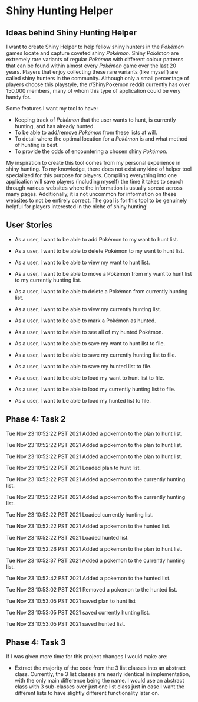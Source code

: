 # Shiny Hunting Helper

## Ideas behind Shiny Hunting Helper

I want to create Shiny Helper to help fellow shiny hunters in the *Pokémon* games 
locate and capture coveted shiny *Pokémon*. Shiny *Pokémon* are extremely rare variants
of regular *Pokémon* with different colour patterns that can be found within almost
every *Pokémon* game over the last 20 years. Players that enjoy collecting these rare
variants (like myself) are called shiny hunters in the community. Although only a 
small percentage of players choose this playstyle, the r/ShinyPokemon reddit currently
has over 150,000 members, many of whom this type of application could be very handy for.

Some features I want my tool to have:

- Keeping track of *Pokémon* that the user wants to hunt, is currently hunting, and has already hunted.
- To be able to add/remove *Pokémon* from these lists at will.
- To detail where the optimal location for a *Pokémon* is and what method of hunting is best.
- To provide the odds of encountering a chosen shiny *Pokémon*.

My inspiration to create this tool comes from my personal experience in shiny hunting.
To my knowledge, there does not exist any kind of helper tool specialized for this purpose
for players. Compiling everything into one application will save players (including myself)
the time it takes to search through various websites where the information is usually
spread across many pages. Additionally, it is not uncommon for information on these
websites to not be entirely correct. The goal is for this tool to be genuinely
helpful for players interested in the niche of shiny hunting!

## User Stories

- As a user, I want to be able to add Pokémon to my want to hunt list.
- As a user, I want to be able to delete Pokémon to my want to hunt list.
- As a user, I want to be able to view my want to hunt list.
- As a user, I want to be able to move a Pokémon from my want to hunt list to my currently hunting list.
- As a user, I want to be able to delete a Pokémon from currently hunting list.
- As a user, I want to be able to view my currently hunting list.
- As a user, I want to be able to mark a Pokémon as hunted.
- As a user, I want to be able to see all of my hunted Pokémon.

- As a user, I want to be able to save my want to hunt list to file.
- As a user, I want to be able to save my currently hunting list to file.
- As a user, I want to be able to save my hunted list to file.
- As a user, I want to be able to load my want to hunt list to file.
- As a user, I want to be able to load my currently hunting list to file.
- As a user, I want to be able to load my hunted list to file.

## Phase 4: Task 2

Tue Nov 23 10:52:22 PST 2021
Added a pokemon to the plan to hunt list.

Tue Nov 23 10:52:22 PST 2021
Added a pokemon to the plan to hunt list.

Tue Nov 23 10:52:22 PST 2021
Added a pokemon to the plan to hunt list.

Tue Nov 23 10:52:22 PST 2021
Loaded plan to hunt list.

Tue Nov 23 10:52:22 PST 2021
Added a pokemon to the currently hunting list.

Tue Nov 23 10:52:22 PST 2021
Added a pokemon to the currently hunting list.

Tue Nov 23 10:52:22 PST 2021
Loaded currently hunting list.

Tue Nov 23 10:52:22 PST 2021
Added a pokemon to the hunted list.

Tue Nov 23 10:52:22 PST 2021
Loaded hunted list.

Tue Nov 23 10:52:26 PST 2021
Added a pokemon to the plan to hunt list.

Tue Nov 23 10:52:37 PST 2021
Added a pokemon to the currently hunting list.

Tue Nov 23 10:52:42 PST 2021
Added a pokemon to the hunted list.

Tue Nov 23 10:53:02 PST 2021
Removed a pokemon to the hunted list.

Tue Nov 23 10:53:05 PST 2021
saved plan to hunt list

Tue Nov 23 10:53:05 PST 2021
saved currently hunting list.

Tue Nov 23 10:53:05 PST 2021
saved hunted list.

## Phase 4: Task 3

If I was given more time for this project changes I would make are:
- Extract the majority of the code from the 3 list classes into an abstract class. 
Currently, the 3 list classes are nearly identical in implementation, with the only main 
difference being the name. I would use an abstract class with 3 sub-classes over just one 
list class just in case I want the different lists to have slightly different functionality 
later on.
